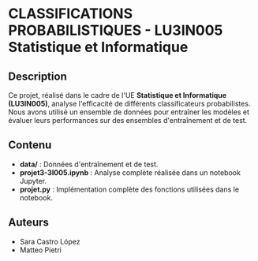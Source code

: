 # CLASSIFICATIONS PROBABILISTIQUES - LU3IN005 Statistique et Informatique

## Description
Ce projet, réalisé dans le cadre de l'UE **Statistique et Informatique (LU3IN005)**, analyse l'efficacité de différents classificateurs probabilistes. Nous avons utilisé un ensemble de données pour entraîner les modèles et évaluer leurs performances sur des ensembles d'entraînement et de test.

## Contenu
- **data/** : Données d'entraînement et de test.
- **projet3-3I005.ipynb** : Analyse complète réalisée dans un notebook Jupyter.
- **projet.py** : Implémentation complète des fonctions utilisées dans le notebook.

## Auteurs
- Sara Castro López
- Matteo Pietri
